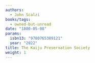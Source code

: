 ```yaml
---
authors:
  - John Scalzi
books/tags:
  - owned-but-unread
date: "1800-05-08"
params:
  isbn13: "9780765389121"
  year: "2022"
title: The Kaiju Preservation Society
weight: 1
---
```


<!--more-->
